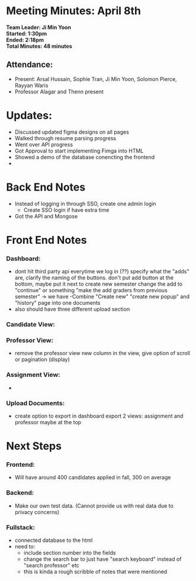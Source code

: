 # Meeting Minutes: April 8th
**Team Leader: Ji Min Yoon**\
**Started: 1:30pm**\
**Ended: 2:18pm**\
**Total Minutes: 48 minutes**



## Attendance:
* Present: Arsal Hussain, Sophie Tran, Ji Min Yoon, Solomon Pierce, Rayyan Waris
* Professor Alagar and Thenn present

# Updates: 
- Discussed updated figma designs on all pages
- Walked through resume parsing progress
- Went over API progress
- Got Approval to start implementing Fimga into HTML
- Showed a demo of the database conencting the frontend
- 
  
# Back End Notes
- Instead of logging in through SSO, create one admin login
  - Create SSO login if have extra time
- Got the API and Mongose

# Front End Notes
### Dashboard:
- dont hit third party api everytime we log in (??)
specify what the "adds" are, clarify the naming of the buttons. don't put add button at the bottom, maybe put it next to create new semester
change the add to "continue" or something
"make the add graders from previous semester" -> we have
-Combine "Create new" "create new popup" and "history" page into one documents
- also should have three different upload section

### Candidate View:

### Professor View:
- remove the professor view new column
in the view, give option of scroll or pagination (display)

### Assignment View:
- 
### Upload Documents:
- create option to export in dashboard
export 2 views: assignment and professor maybe at the top


# Next Steps
### Frontend:
- Will have around 400 candidates applied in fall, 300 on average

### Backend:
- Make our own test data. (Cannot provide us with real data due to privacy concerns)

### Fullstack:
- connected database to the html
- need to:
  - include section number into the fields
  - change the search bar to just have "search keyboard" instead of "search professor" etc
  - this is kinda a rough scribble of notes that were mentioned
